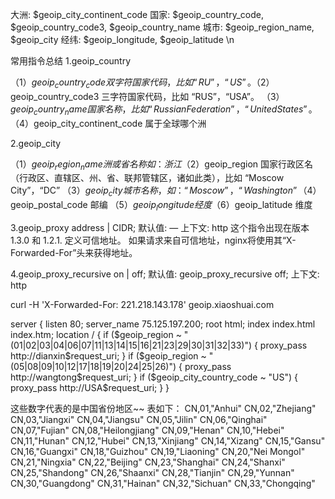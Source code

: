 

大洲: $geoip_city_continent_code
国家: $geoip_country_code, $geoip_country_code3, $geoip_country_name
城市: $geoip_region_name, $geoip_city
经纬: $geoip_longitude, $geoip_latitude \n


常用指令总结
1.geoip_country

（1）$geoip_country_code    双字符国家代码，比如 “RU”，“US”。
（2）$geoip_country_code3   三字符国家代码，比如 “RUS”，“USA”。
（3）$geoip_country_name    国家名称，比如 “Russian Federation”，“United States”。
（4）$geoip_city_continent_code  属于全球哪个洲

2.geoip_city

（1）$geoip_region_name  洲或省名称 如： 浙江
（2）$geoip_region       国家行政区名（行政区、直辖区、州、省、联邦管辖区，诸如此类），比如 “Moscow City”，“DC”
（3）$geoip_city         城市名称，如： “Moscow”，“Washington”
（4）$geoip_postal_code  邮编
（5）$geoip_longitude    经度
（6）$geoip_latitude     维度



3.geoip_proxy address | CIDR;
默认值: —
上下文: http
这个指令出现在版本 1.3.0 和 1.2.1.
定义可信地址。 如果请求来自可信地址，nginx将使用其“X-Forwarded-For”头来获得地址。


4.geoip_proxy_recursive on | off;
默认值:
geoip_proxy_recursive off;
上下文: http

curl -H 'X-Forwarded-For: 221.218.143.178' geoip.xiaoshuai.com


server {
    listen 80;
    server_name 75.125.197.200;
    root html;
    index   index.html index.htm;
    location / {
        if ($geoip_region ~ "(01|02|03|04|06|07|11|13|14|15|16|21|23|29|30|31|32|33)") {
        proxy_pass http://dianxin$request_uri;
        }
        if ($geoip_region ~ "(05|08|09|10|12|17|18|19|20|24|25|26)") {
        proxy_pass http://wangtong$request_uri;
        }
        if ($geoip_city_country_code ~ "US") {
        proxy_pass http://USA$request_uri;
        }
}


这些数字代表的是中国省份地区~~
表如下：
CN,01,"Anhui"
CN,02,"Zhejiang"
CN,03,"Jiangxi"
CN,04,"Jiangsu"
CN,05,"Jilin"
CN,06,"Qinghai"
CN,07,"Fujian"
CN,08,"Heilongjiang"
CN,09,"Henan"
CN,10,"Hebei"
CN,11,"Hunan"
CN,12,"Hubei"
CN,13,"Xinjiang"
CN,14,"Xizang"
CN,15,"Gansu"
CN,16,"Guangxi"
CN,18,"Guizhou"
CN,19,"Liaoning"
CN,20,"Nei Mongol"
CN,21,"Ningxia"
CN,22,"Beijing"
CN,23,"Shanghai"
CN,24,"Shanxi"
CN,25,"Shandong"
CN,26,"Shaanxi"
CN,28,"Tianjin"
CN,29,"Yunnan"
CN,30,"Guangdong"
CN,31,"Hainan"
CN,32,"Sichuan"
CN,33,"Chongqing"
